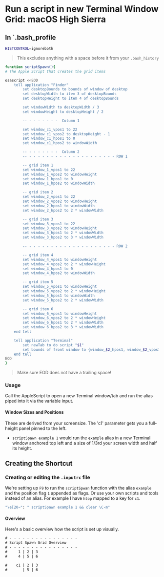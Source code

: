 # Run a script in new Terminal Window Grid: macOS High Sierra

## In `.bash_profile

```bash
HISTCONTROL=ignoreboth
```

> This excludes anything with a space before it from your `.bash_history`


```bash
function scriptSpawn(){
# The Apple Script that creates the grid items

osascript <<EOD
    tell application "Finder"
        set desktopBounds to bounds of window of desktop
        set desktopWidth to item 3 of desktopBounds
        set desktopHeight to item 4 of desktopBounds

        set windowWidth to desktopWidth / 3
        set windowHeight to desktopHeight / 2

        -- - - - - - - -  Column 1

        set window_c1_vpos1 to 22
        set window_c1_vpos2 to desktopHeight - 1
        set window_c1_hpos1 to 0
        set window_c1_hpos2 to windowWidth

        -- - - - - - - -  Column 2
        -- - - - - - - - - - - - - - - - - - - - - ROW 1

        -- grid item 1
        set window_1_vpos1 to 22
        set window_1_vpos2 to windowHeight
        set window_1_hpos1 to 0
        set window_1_hpos2 to windowWidth

        -- grid item 2
        set window_2_vpos1 to 22
        set window_2_vpos2 to windowHeight
        set window_2_hpos1 to windowWidth
        set window_2_hpos2 to 2 * windowWidth

        -- grid item 3
        set window_3_vpos1 to 22
        set window_3_vpos2 to windowHeight
        set window_3_hpos1 to 2 * windowWidth
        set window_3_hpos2 to 3 * windowWidth

        -- - - - - - - - - - - - - - - - - - - - - ROW 2

        -- grid item 4
        set window_4_vpos1 to windowHeight
        set window_4_vpos2 to 2 * windowHeight
        set window_4_hpos1 to 0
        set window_4_hpos2 to windowWidth

        -- grid item 5
        set window_5_vpos1 to windowHeight
        set window_5_vpos2 to 2 * windowHeight
        set window_5_hpos1 to windowWidth
        set window_5_hpos2 to 2 * windowWidth

        -- grid item 6
        set window_6_vpos1 to windowHeight
        set window_6_vpos2 to 2 * windowHeight
        set window_6_hpos1 to 2 * windowWidth
        set window_6_hpos2 to 3 * windowWidth
    end tell

	tell application "Terminal"
		set newTab to do script "$1"
		set bounds of front window to {window_$2_hpos1, window_$2_vpos1, window_$2_hpos2, window_$2_vpos2}
	end tell
EOD
}

```

> Make sure EOD does not have a trailing space!

### Usage

Call the AppleScript to open a new Terminal window/tab and run the alias piped into it via the variable input.

#### Window Sizes and Positions

These are derived from your screensize. The 'c1' parameter gets you a full-height panel pinned to the left.
- `scriptSpawn example 1` would run the `example` alias in a new Terminal window anchored top left and a size of 1/3rd your screen width and half its height.

## Creating the Shortcut

### Creating or editing the `.inputrc` file

We're setting up `F9` to run the `scriptSpwan` function with the alias `example` and the position flag `1` appended as flags. Or use your own scripts and tools instead of an alias. For example I have `htop` mapped to a key for `c1`.

```bash
"\e[20~": " scriptSpawn example 1 && clear \C-m"
```

#### Overview

Here's a basic overview how the script is set up visually.

```txt
# - - - - - - - - - - - - - - - -
# Script Spawn Grid Overview
# - - - - - - - - - - - - - - - -
#     1 | 2 | 3
#     4 | 5 | 6

#    c1 | 2 | 3
#       | 5 | 6
```

